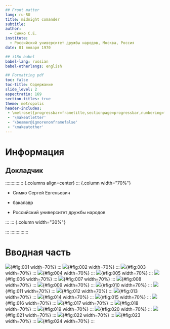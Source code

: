 ```yaml
---
## Front matter
lang: ru-RU
title: midnight comander
subtitle: 
author:
  - Симко С.Е.
institute:
  - Российский университет дружбы народов, Москва, Россия
date: 01 января 1970

## i18n babel
babel-lang: russian
babel-otherlangs: english

## Formatting pdf
toc: false
toc-title: Содержание
slide_level: 2
aspectratio: 169
section-titles: true
theme: metropolis
header-includes:
 - \metroset{progressbar=frametitle,sectionpage=progressbar,numbering=fraction}
 - '\makeatletter'
 - '\beamer@ignorenonframefalse'
 - '\makeatother'
---
```


# Информация

## Докладчик

:::::::::::::: {.columns align=center}
::: {.column width="70%"}

  * Симко Сергей Евгеньевич
  * бакалавр
 
  * Российский университет дружбы народов

:::
::: {.column width="30%"}

:::
::::::::::::::

# Вводная часть

![](image/img1.png){#fig:001 width=70%}
:::
![](image/img2.png){#fig:002 width=70%}
:::
![](image/img3.png){#fig:003 width=70%}
:::
![](image/img4.png){#fig:004 width=70%}
:::
![](image/img5.png){#fig:005 width=70%}
:::
![](image/img6.png){#fig:006 width=70%}
:::
![](image/img7.png){#fig:007 width=70%}
:::
![](image/img8.png){#fig:008 width=70%}
:::
![](image/img9.png){#fig:009 width=70%}
:::
![](image/img10.png){#fig:010 width=70%}
:::
![](image/img11.png){#fig:011 width=70%}
:::
![](image/img12.png){#fig:012 width=70%}
:::
![](image/img13.png){#fig:013 width=70%}
:::
![](image/img14.png){#fig:014 width=70%}
:::
![](image/img15.png){#fig:015 width=70%}
:::
![](image/img16.png){#fig:016 width=70%}
:::
![](image/img17.png){#fig:017 width=70%}
:::
![](image/img18.png){#fig:018 width=70%}
:::
![](image/img19.png){#fig:019 width=70%}
:::
![](image/img20.png){#fig:020 width=70%}
:::
![](image/img21.png){#fig:021 width=70%}
:::
![](image/img22.png){#fig:022 width=70%}
:::
![](image/img23.png){#fig:023 width=70%}
:::
![](image/img24.png){#fig:024 width=70%}
:::
